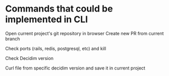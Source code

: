 # Commands that could be implemented in CLI

Open current project's git repository in browser
Create new PR from current branch

Check ports (rails, redis, postgresql, etc) and kill

Check Decidim version

Curl file from specific decidim version and save it in current project 

